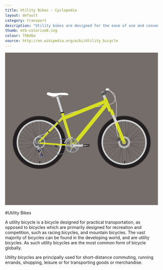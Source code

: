 ```yaml
---
title: Utility Bikes · Cyclopedia
layout: default
category: transport
description: "Utility bikes are designed for the ease of use and convenience in short-distance travel."
thumb: mtb-colorize8.svg
colour: 756d6a
source: http://en.wikipedia.org/wiki/Utility_bicycle
---
```


![Utility bike photo](../img/bikes/mtb-colorize8.svg)

#Utility Bikes

A utility bicycle is a bicycle designed for practical transportation, as opposed to bicycles which are primarily designed for recreation and competition, such as racing bicycles, and mountain bicycles. The vast majority of bicycles can be found in the developing world, and are utility bicycles. As such utility bicycles are the most common form of bicycle globally.

Utility bicycles are principally used for short-distance commuting, running errands, shopping, leisure or for transporting goods or merchandise.